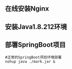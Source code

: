 ## 在线安装Nginx

## 安装Java1.8.212环境

## 部署SpringBoot项目

```shell
#正常的SpringBoot项目环境部署
nohup java ./mark.jar &
```

